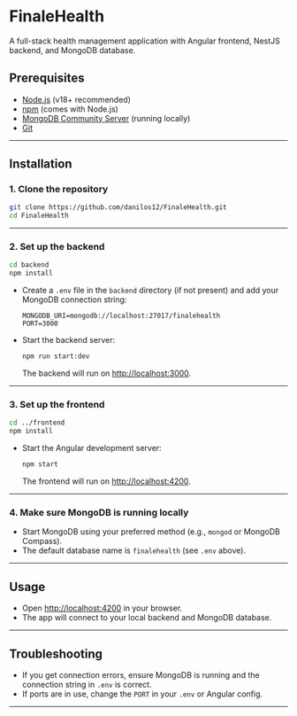 # FinaleHealth

A full-stack health management application with Angular frontend, NestJS backend, and MongoDB database.

## Prerequisites

- [Node.js](https://nodejs.org/) (v18+ recommended)
- [npm](https://www.npmjs.com/) (comes with Node.js)
- [MongoDB Community Server](https://www.mongodb.com/try/download/community) (running locally)
- [Git](https://git-scm.com/)

---

## Installation

### 1. Clone the repository

```sh
git clone https://github.com/danilos12/FinaleHealth.git
cd FinaleHealth
```

---

### 2. Set up the backend

```sh
cd backend
npm install
```

- Create a `.env` file in the `backend` directory (if not present) and add your MongoDB connection string:
    ```
    MONGODB_URI=mongodb://localhost:27017/finalehealth
    PORT=3000
    ```
- Start the backend server:
    ```sh
    npm run start:dev
    ```
    The backend will run on [http://localhost:3000](http://localhost:3000).

---

### 3. Set up the frontend

```sh
cd ../frontend
npm install
```

- Start the Angular development server:
    ```sh
    npm start
    ```
    The frontend will run on [http://localhost:4200](http://localhost:4200).

---

### 4. Make sure MongoDB is running locally

- Start MongoDB using your preferred method (e.g., `mongod` or MongoDB Compass).
- The default database name is `finalehealth` (see `.env` above).

---

## Usage

- Open [http://localhost:4200](http://localhost:4200) in your browser.
- The app will connect to your local backend and MongoDB database.

---

## Troubleshooting

- If you get connection errors, ensure MongoDB is running and the connection string in `.env` is correct.
- If ports are in use, change the `PORT` in your `.env` or Angular config.

---
